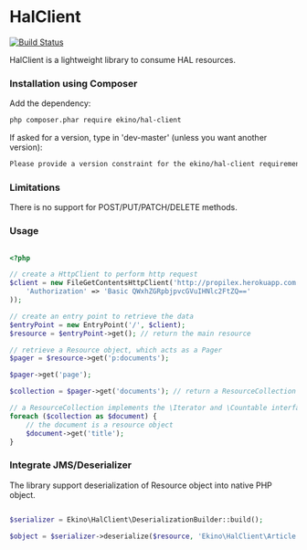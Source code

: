 HalClient
=========

[![Build Status](https://secure.travis-ci.org/ekino/hal-client.png)](https://secure.travis-ci.org/#!/ekino/hal-client)

HalClient is a lightweight library to consume HAL resources.

### Installation using Composer

Add the dependency:

```bash
php composer.phar require ekino/hal-client
```

If asked for a version, type in 'dev-master' (unless you want another version):

```bash
Please provide a version constraint for the ekino/hal-client requirement: dev-master
```

### Limitations

There is no support for POST/PUT/PATCH/DELETE methods.

### Usage

```php

<?php

// create a HttpClient to perform http request
$client = new FileGetContentsHttpClient('http://propilex.herokuapp.com', array(
    'Authorization' => 'Basic QWxhZGRpbjpvcGVuIHNlc2FtZQ=='
));

// create an entry point to retrieve the data
$entryPoint = new EntryPoint('/', $client);
$resource = $entryPoint->get(); // return the main resource

// retrieve a Resource object, which acts as a Pager
$pager = $resource->get('p:documents');

$pager->get('page');

$collection = $pager->get('documents'); // return a ResourceCollection

// a ResourceCollection implements the \Iterator and \Countable interface
foreach ($collection as $document) {
    // the document is a resource object
    $document->get('title');
}

```


### Integrate JMS/Deserializer

The library support deserialization of Resource object into native PHP object.

```php

$serializer = Ekino\HalClient\DeserializationBuilder::build();

$object = $serializer->deserialize($resource, 'Ekino\HalClient\Article', 'hal');

```